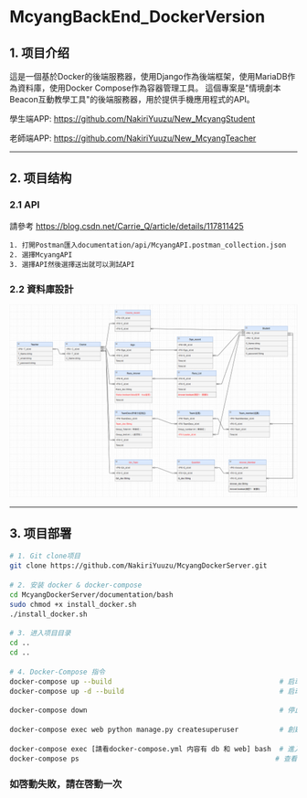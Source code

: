 # McyangBackEnd_DockerVersion
## 1. 项目介绍
這是一個基於Docker的後端服務器，使用Django作為後端框架，使用MariaDB作為資料庫，使用Docker Compose作為容器管理工具。
這個專案是"情境劇本Beacon互動教學工具"的後端服務器，用於提供手機應用程式的API。

學生端APP: https://github.com/NakiriYuuzu/New_McyangStudent

老師端APP: https://github.com/NakiriYuuzu/New_McyangTeacher

---
## 2. 项目结构
### 2.1 API
請參考 https://blog.csdn.net/Carrie_Q/article/details/117811425

    1. 打開Postman匯入documentation/api/McyangAPI.postman_collection.json
    2. 選擇McyangAPI
    3. 選擇API然後選擇送出就可以測試API

### 2.2 資料庫設計
![img.png](documentation/image/img.png)

---
## 3. 项目部署
```bash
# 1. Git clone项目
git clone https://github.com/NakiriYuuzu/McyangDockerServer.git

# 2. 安装 docker & docker-compose
cd McyangDockerServer/documentation/bash
sudo chmod +x install_docker.sh
./install_docker.sh

# 3. 进入项目目录
cd ..
cd ..

# 4. Docker-Compose 指令
docker-compose up --build                                         # 启动项目與視窗
docker-compose up -d --build                                      # 启动项目與背景執行

docker-compose down                                               # 停止项目

docker-compose exec web python manage.py createsuperuser          # 創建超級用戶

docker-compose exec [請看docker-compose.yml 内容有 db 和 web] bash  # 進入容器
docker-compose ps                                                # 查看容器狀態
```

### 如啓動失敗，請在啓動一次
